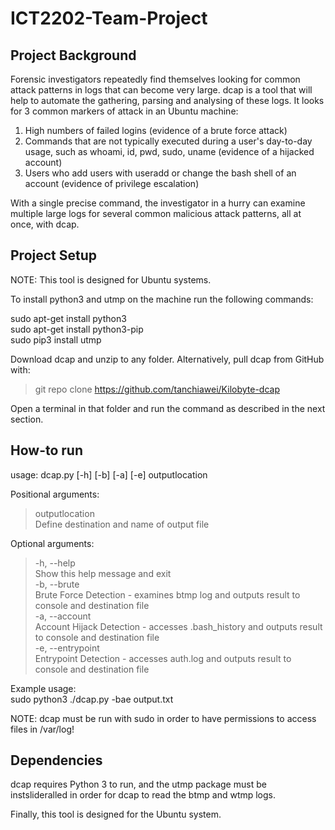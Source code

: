 # ICT2202-Team-Project

## Project Background

Forensic investigators repeatedly find themselves looking for common attack patterns in logs that can become very large. dcap is a tool that will help to automate the gathering, parsing and analysing of these logs. It looks for 3 common markers of attack in an Ubuntu machine:

1. High numbers of failed logins (evidence of a brute force attack)
2. Commands that are not typically executed during a user's day-to-day usage, such as whoami, id, pwd, sudo, uname (evidence of a hijacked account)
3. Users who add users with useradd or change the bash shell of an account (evidence of privilege escalation)

With a single precise command, the investigator in a hurry can examine multiple large logs for several common malicious attack patterns, all at once, with dcap.

## Project Setup

NOTE: This tool is designed for Ubuntu systems.

To install python3 and utmp on the machine run the following commands:

sudo apt-get install python3\
sudo apt-get install python3-pip\
sudo pip3 install utmp

Download dcap and unzip to any folder. Alternatively, pull dcap from GitHub with:
>git repo clone https://github.com/tanchiawei/Kilobyte-dcap

Open a terminal in that folder and run the command as described in the next section.

## How-to run

usage: dcap.py [-h] [-b] [-a] [-e] outputlocation

Positional arguments:
>outputlocation\
>Define destination and name of output file

Optional arguments:
>-h, --help\
>Show this help message and exit\
>-b, --brute\
>Brute Force Detection - examines btmp log and outputs result to console and destination file\
>-a, --account\
>Account Hijack Detection - accesses .bash_history and outputs result to console and destination file\
>-e, --entrypoint\
>Entrypoint Detection - accesses auth.log and outputs result to console and destination file

Example usage:\
sudo python3 ./dcap.py -bae output.txt

NOTE: dcap must be run with sudo in order to have permissions to access files in /var/log!

## Dependencies

dcap requires Python 3 to run, and the utmp package must be instslideralled in order for dcap to read the btmp and wtmp logs.

Finally, this tool is designed for the Ubuntu system.
